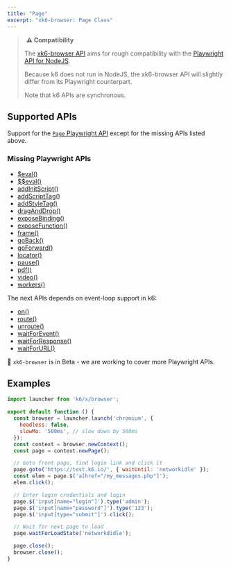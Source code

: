 ```yaml
---
title: "Page"
excerpt: "xk6-browser: Page Class"
---
```


> ️ **️⚠️ Compatibility**
> 
> The [xk6-browser API](/javascript-api/k6-x-browser/) aims for rough compatibility with the [Playwright API for NodeJS](https://playwright.dev/docs/api/class-playwright). 
> 
> Because k6 does not run in NodeJS, the xk6-browser API will slightly differ from its Playwright counterpart.
> 
> Note that k6 APIs are synchronous.

## Supported APIs

Support for the [`Page` Playwright API](https://playwright.dev/docs/api/class-page) except for the missing APIs listed above.

### Missing Playwright APIs

<Glossary>

- [$eval()](https://playwright.dev/docs/api/class-page#page-eval-on-selector)
- [$$eval()](https://playwright.dev/docs/api/class-page#page-eval-on-selector-all)
- [addInitScript()](https://playwright.dev/docs/api/class-page#page-add-init-script)
- [addScriptTag()](https://playwright.dev/docs/api/class-page#page-add-script-tag)
- [addStyleTag()](https://playwright.dev/docs/api/class-page#page-add-style-tag)
- [dragAndDrop()](https://playwright.dev/docs/api/class-page#page-drag-and-drop)
- [exposeBinding()](https://playwright.dev/docs/api/class-page#page-expose-binding)
- [exposeFunction()](https://playwright.dev/docs/api/class-page#page-expose-function)
- [frame()](https://playwright.dev/docs/api/class-page#page-frame)
- [goBack()](https://playwright.dev/docs/api/class-page#page-go-back)
- [goForward()](https://playwright.dev/docs/api/class-page#page-go-forward)
- [locator()](https://playwright.dev/docs/api/class-page#page-locator)
- [pause()](https://playwright.dev/docs/api/class-page#page-pause)
- [pdf()](https://playwright.dev/docs/api/class-page#page-pdf)
- [video()](https://playwright.dev/docs/api/class-page#page-video)
- [workers()](https://playwright.dev/docs/api/class-page#page-workers)
  
</Glossary>

The next APIs depends on event-loop support in k6:

<Glossary>

- [on()](https://playwright.dev/docs/api/class-page#page-on)
- [route()](https://playwright.dev/docs/api/class-page#page-route)
- [unroute()](https://playwright.dev/docs/api/class-page#page-unroute)
- [waitForEvent()](https://playwright.dev/docs/api/class-page#page-wait-for-event)
- [waitForResponse()](https://playwright.dev/docs/api/class-page#page-wait-for-response)
- [waitForURL()](https://playwright.dev/docs/api/class-page#page-wait-for-url)
  
</Glossary>



🚧 `xk6-browser` is in Beta - we are working to cover more Playwright APIs.


## Examples


```javascript
import launcher from 'k6/x/browser';

export default function () {
  const browser = launcher.launch('chromium', {
    headless: false,
    slowMo: '500ms', // slow down by 500ms
  });
  const context = browser.newContext();
  const page = context.newPage();

  // Goto front page, find login link and click it
  page.goto('https://test.k6.io/', { waitUntil: 'networkidle' });
  const elem = page.$('a[href="/my_messages.php"]');
  elem.click();

  // Enter login credentials and login
  page.$('input[name="login"]').type('admin');
  page.$('input[name="password"]').type('123');
  page.$('input[type="submit"]').click();

  // Wait for next page to load
  page.waitForLoadState('networkdidle');

  page.close();
  browser.close();
}
```